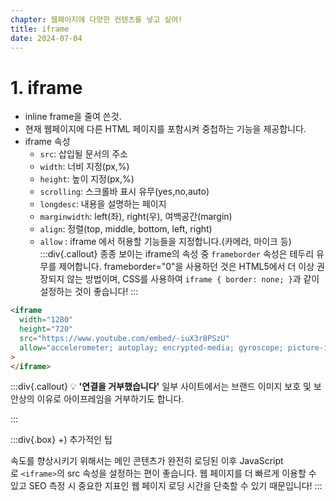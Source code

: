 ```yaml
---
chapter: 웹페이지에 다양한 컨텐츠를 넣고 싶어!
title: iframe
date: 2024-07-04
---
```


# 1. iframe

- inline frame을 줄여 쓴것.
- 현재 웹페이지에 다른 HTML 페이지를 포함시켜 중첩하는 기능을 제공합니다.
- iframe 속성
  - `src`: 삽입될 문서의 주소
  - `width`: 너비 지정(px,%)
  - `height`: 높이 지정(px,%)
  - `scrolling`: 스크롤바 표시 유무(yes,no,auto)
  - `longdesc`: 내용을 설명하는 페이지
  - `marginwidth`: left(좌), right(우), 여백공간(margin)
  - `align`: 정렬(top, middle, bottom, left, right)
  - `allow` : iframe 에서 허용할 기능들을 지정합니다.(카메라, 마이크 등)
    :::div{.callout}
    종종 보이는 iframe의 속성 중 `frameborder` 속성은 테두리 유무를 제어합니다. frameborder="0"을 사용하던 것은 HTML5에서 더 이상 권장되지 않는 방법이며, CSS를 사용하여 `iframe { border: none; }`과 같이 설정하는 것이 좋습니다!
    :::

```html
<iframe
  width="1280"
  height="720"
  src="https://www.youtube.com/embed/-iuX3r8PSzU"
  allow="accelerometer; autoplay; encrypted-media; gyroscope; picture-in-picture"
>
</iframe>
```

:::div{.callout}
💡 **'연결을 거부했습니다'**
일부 사이트에서는 브랜드 이미지 보호 및 보안상의 이유로 아이프레임을 거부하기도 합니다.

:::

:::div{.box}
+) 추가적인 팁

속도를 향상시키기 위해서는 메인 콘텐츠가 완전히 로딩된 이후 JavaScript로 `<iframe>`의 src 속성을 설정하는 편이 좋습니다. 웹 페이지를 더 빠르게 이용할 수 있고 SEO 측정 시 중요한 지표인 웹 페이지 로딩 시간을 단축할 수 있기 때문입니다!
:::
